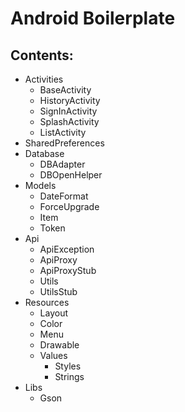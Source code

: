 # Android Boilerplate

## Contents:

* Activities   
    - BaseActivity   
    - HistoryActivity   
    - SignInActivity
    - SplashActivity
    - ListActivity
* SharedPreferences   
* Database
    - DBAdapter
    - DBOpenHelper
* Models
    - DateFormat
    - ForceUpgrade
    - Item
    - Token
* Api
    - ApiException
    - ApiProxy
    - ApiProxyStub
    - Utils
    - UtilsStub
* Resources
    - Layout
    - Color
    - Menu
    - Drawable
    - Values
        - Styles
        - Strings
* Libs
    - Gson


